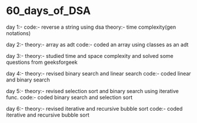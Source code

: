 # 60_days_of_DSA
day 1:- code:- reverse a string using dsa 
        theory:- time complexity(gen notations)

day 2:- theory:- array as adt 
        code:- coded an array using classes as an adt        

day 3:- theory:- studied time and space complexity and 
        solved some questions from geeksforgeek

day 4:- theory:- revised binary search and linear search
        code:- coded linear and binary search

day 5:- theory:- revised selection sort and binary search using
        iterative func.
        code:- coded binary search and selection sort

day 6:- theory:- revised iterative and recursive bubble sort
        code:- coded iterative and recursive bubble sort